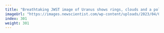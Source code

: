 ```yaml
---
title: "Breathtaking JWST image of Uranus shows rings, clouds and a polar cap"
imageUrl: "https://images.newscientist.com/wp-content/uploads/2023/04/06160828/SEI_151092237.jpg?width=788"
index: 301
weight: 301
---
```

